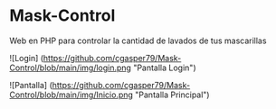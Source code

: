 # Mask-Control
Web en PHP para controlar la cantidad de lavados de tus mascarillas

![Login] (https://github.com/cgasper79/Mask-Control/blob/main/img/login.png "Pantalla Login")

![Pantalla] (https://github.com/cgasper79/Mask-Control/blob/main/img/Inicio.png "Pantalla Principal")